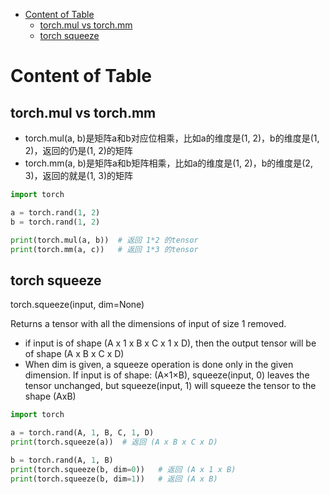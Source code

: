 

- [Content of Table](#content-of-table)
  - [torch.mul vs torch.mm](#torchmul-vs-torchmm)
  - [torch squeeze](#torch-squeeze)

# Content of Table

## torch.mul vs torch.mm
- torch.mul(a, b)是矩阵a和b对应位相乘，比如a的维度是(1, 2)，b的维度是(1, 2)，返回的仍是(1, 2)的矩阵
- torch.mm(a, b)是矩阵a和b矩阵相乘，比如a的维度是(1, 2)，b的维度是(2, 3)，返回的就是(1, 3)的矩阵
```python
import torch

a = torch.rand(1, 2)
b = torch.rand(1, 2)

print(torch.mul(a, b))  # 返回 1*2 的tensor
print(torch.mm(a, c))   # 返回 1*3 的tensor
```

## torch squeeze

torch.squeeze(input, dim=None) 

Returns a tensor with all the dimensions of input of size 1 removed.

- if input is of shape (A x 1 x B x C x 1 x D), then the output tensor will be of shape (A x B x C x D)
- When dim is given, a squeeze operation is done only in the given dimension. If input is of shape: (A×1×B), squeeze(input, 0) leaves the tensor unchanged, but squeeze(input, 1) will squeeze the tensor to the shape (AxB)

```python
import torch

a = torch.rand(A, 1, B, C, 1, D)
print(torch.squeeze(a))  # 返回 (A x B x C x D)

b = torch.rand(A, 1, B)
print(torch.squeeze(b, dim=0))   # 返回 (A x 1 x B)
print(torch.squeeze(b, dim=1))   # 返回 (A x B)
```